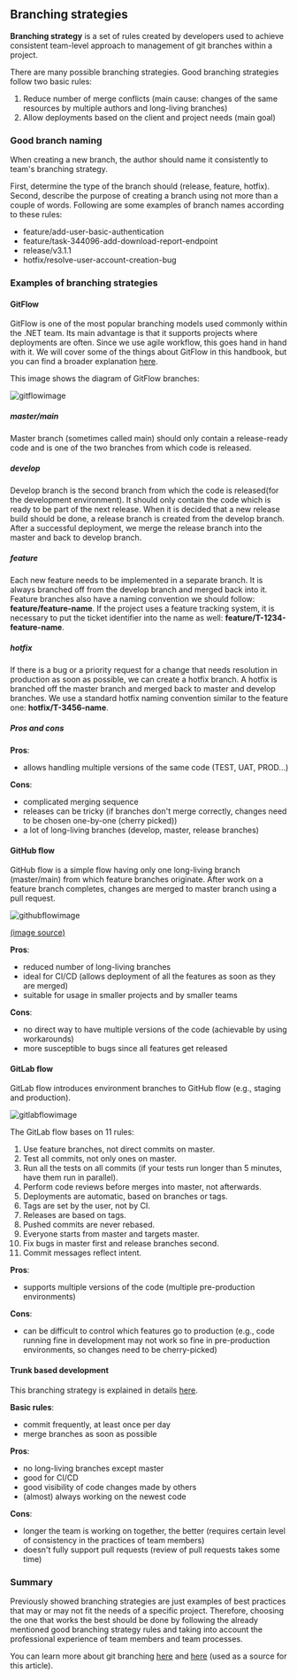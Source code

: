 ## Branching strategies

**Branching strategy** is a set of rules created by developers used to achieve consistent team-level approach to management of git branches within a project.

There are many possible branching strategies. Good branching strategies follow two basic rules:

1. Reduce number of merge conflicts (main cause: changes of the same resources by multiple authors and long-living branches)
2. Allow deployments based on the client and project needs (main goal)


### Good branch naming

When creating a new branch, the author should name it consistently to team's branching strategy. 

First, determine the type of the branch should  (release, feature, hotfix). Second, describe the purpose of creating a branch using not more than a couple of words. Following are some examples of branch names according to these rules:

- feature/add-user-basic-authentication
- feature/task-344096-add-download-report-endpoint
- release/v3.1.1
- hotfix/resolve-user-account-creation-bug


### Examples of branching strategies

#### GitFlow

GitFlow is one of the most popular branching models used commonly within the .NET team. Its main advantage is that it supports projects where deployments are often. Since we use agile workflow, this goes hand in hand with it. We will cover some of the things about GitFlow in this handbook, but you can find a broader explanation [here](https://www.atlassian.com/git/tutorials/comparing-workflows/gitflow-workflow).

This image shows the diagram of GitFlow branches:

![gitflowimage](/resources/git-flow.png)

##### master/main

Master branch (sometimes called main) should only contain a release-ready code and is one of the two branches from which code is released.

##### develop

Develop branch is the second branch from which the code is released(for the development environment). It should only contain the code which is ready to be part of the next release. When it is decided that a new release build should be done, a release branch is created from the develop branch. After a successful deployment, we merge the release branch into the master and back to develop branch.


##### feature

Each new feature needs to be implemented in a separate branch. It is always branched off from the develop branch and merged back into it. Feature branches also have a naming convention we should follow: **feature/feature-name**. If the project uses a feature tracking system, it is necessary to put the ticket identifier into the name as well: **feature/T-1234-feature-name**.

##### hotfix

If there is a bug or a priority request for a change that needs resolution in production as soon as possible, we can create a hotfix branch. A hotfix is branched off the master branch and merged back to master and develop branches. We use a standard hotfix naming convention similar to the feature one: **hotfix/T-3456-name**.

##### Pros and cons

**Pros**: 

- allows handling multiple versions of the same code (TEST, UAT, PROD...)


**Cons**: 

- complicated merging sequence
- releases can be tricky (if branches don't merge correctly, changes need to be chosen one-by-one (cherry picked))
- a lot of long-living branches (develop, master, release branches)


#### GitHub flow

GitHub flow is a simple flow having only one long-living branch (master/main) from which feature branches originate. After work on a feature branch completes, changes are merged to master branch using a pull request.

![githubflowimage](/resources/github-flow.png)

[(image source)](https://media.geeksforgeeks.org/wp-content/uploads/20220214111138/GitHubFlow.jpg)


**Pros**: 

- reduced number of long-living branches
- ideal for CI/CD (allows deployment of all the features as soon as they are merged)
- suitable for usage in smaller projects and by smaller teams


**Cons**: 

- no direct way to have multiple versions of the code (achievable by using workarounds)
- more susceptible to bugs since all features get released


#### GitLab flow

GitLab flow introduces environment branches to GitHub flow (e.g., staging and production).


![gitlabflowimage](/resources/gitlab-flow.png)


The GitLab flow bases on 11 rules:
1. Use feature branches, not direct commits on master.
2. Test all commits, not only ones on master.
3. Run all the tests on all commits (if your tests run longer than 5 minutes, have them run in parallel).
4. Perform code reviews before merges into master, not afterwards.
5. Deployments are automatic, based on branches or tags.
6. Tags are set by the user, not by CI.
7. Releases are based on tags.
8. Pushed commits are never rebased.
9. Everyone starts from master and targets master.
10. Fix bugs in master first and release branches second.
11. Commit messages reflect intent.

**Pros**: 

- supports multiple versions of the code (multiple pre-production environments)

**Cons**:

- can be difficult to control which features go to production (e.g., code running fine in development may not work so fine in pre-production environments, so changes need to be cherry-picked)


#### Trunk based development

This branching strategy is explained in details [here](https://trunkbaseddevelopment.com/).

**Basic rules**:

- commit frequently, at least once per day
- merge branches as soon as possible


**Pros**: 

- no long-living branches except master
- good for CI/CD
- good visibility of code changes made by others
- (almost) always working on the newest code


**Cons**: 

- longer the team is working on together, the better (requires certain level of consistency in the practices of team members)
- doesn't fully support pull requests (review of pull requests takes some time)

### Summary

Previously showed branching strategies are just examples of best practices that may or may not fit the needs of a specific project. Therefore, choosing the one that works the best should be done by following the already mentioned good branching strategy rules and taking into account the professional experience of team members and team processes.

You can learn more about git branching [here](https://learngitbranching.js.org/) and [here](https://medium.com/@patrickporto/4-branching-workflows-for-git-30d0aaee7bf) (used as a source for this article).
